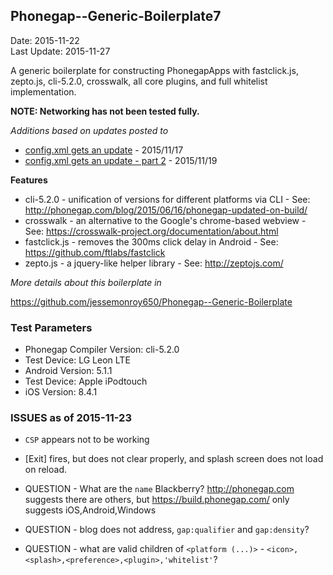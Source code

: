 ## Phonegap--Generic-Boilerplate7 ##
Date: 2015-11-22<br>
Last Update: 2015-11-27

A generic boilerplate for constructing PhonegapApps with fastclick.js, zepto.js, cli-5.2.0, crosswalk, all core plugins, and full whitelist implementation.

**NOTE: Networking has not been tested fully.**

*Additions based on updates posted to*

- [config.xml gets an update](http://phonegap.com/blog/2015/11/17/config_xml_update/) - 2015/11/17
- [config.xml gets an update - part 2](http://phonegap.com/blog/2015/11/19/config_xml_changes_part_two/) - 2015/11/19

**Features**

* cli-5.2.0 - unification of versions for different platforms via CLI - See: http://phonegap.com/blog/2015/06/16/phonegap-updated-on-build/
* crosswalk - an alternative to the Google's chrome-based webview - See: https://crosswalk-project.org/documentation/about.html
* fastclick.js - removes the 300ms click delay in Android - See: https://github.com/ftlabs/fastclick
* zepto.js - a jquery-like helper library - See: http://zeptojs.com/

*More details about this boilerplate in*

https://github.com/jessemonroy650/Phonegap--Generic-Boilerplate


### Test Parameters ###

- Phonegap Compiler Version: cli-5.2.0
- Test Device: LG Leon LTE
- Android Version: 5.1.1
- Test Device: Apple iPodtouch
- iOS Version: 8.4.1

### ISSUES as of 2015-11-23 ###

- `CSP` appears not to be working
- [Exit] fires, but does not clear properly, and splash screen does not load on reload.


- QUESTION - What are the `name` Blackberry? http://phonegap.com suggests there are others, but https://build.phonegap.com/ only suggests iOS,Android,Windows
- QUESTION - blog does not address, `gap:qualifier` and `gap:density`?
- QUESTION - what are valid children of `<platform (...)>` - `<icon>,<splash>,<preference>,<plugin>,'whitelist'`?
